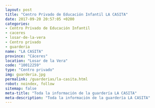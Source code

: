 ```yaml
---
layout: post
title: "Centro Privado de Educación Infantil LA CASITA"
date: 2017-09-20 20:57:05 +0200
categories:
- Centro Privado de Educación Infantil
- caceres
- losar-de-la-vera
- Centro privado
- guarderia
name: "LA CASITA"
province: "Cáceres"
location: "Losar de la Vera"
code: "10012259"
type: "Centro privado"
img: guarderia.jpg
permalink: /guarderias/la-casita.html
robot: noindex, follow
sitemap: false
meta-title: "Toda la información de la guardería LA CASITA"
meta-description: "Toda la información de la guardería LA CASITA"
---
```

